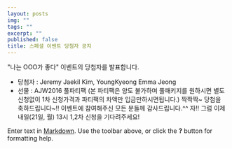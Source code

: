 ```yaml
---
layout: posts
img: ""
tags: ""
excerpt: ""
published: false
title: 스페셜 이벤트 당첨자 공지
---
```


"나는 OOO가 좋다" 이벤트의 당첨자를 발표합니다.
* 당첨자 : Jeremy Jaekil Kim, YoungKyeong Emma Jeong
* 선물 : AJW2016 풀파티팩
(본 파티팩은 양도 불가하며 풀패키지를 원하시면 별도신청없이 1차 신청가격과 파티팩의 차액만 입금만하시면됩니다.)
짝짝짝~ 당첨을 축하드립니다~!!
이벤트에 참여해주신 모든 분들께 감사드립니다.^^
자!! 그럼 이제 내일(21일, 월)  13시 1,2차 신청을 기다려주세요!

Enter text in [Markdown](http://daringfireball.net/projects/markdown/). Use the toolbar above, or click the **?** button for formatting help.
